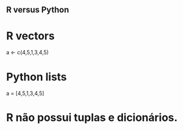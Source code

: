 ## R versus Python

# R vectors 
a <- c(4,5,1,3,4,5)
# Python lists 
a = [4,5,1,3,4,5]

# R não possui tuplas e dicionários.

